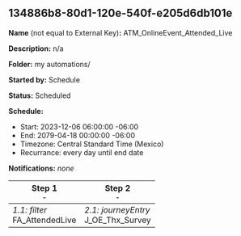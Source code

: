 ## 134886b8-80d1-120e-540f-e205d6db101e

**Name** (not equal to External Key)**:** ATM_OnlineEvent_Attended_Live

**Description:** n/a

**Folder:** my automations/

**Started by:** Schedule

**Status:** Scheduled

**Schedule:**

* Start: 2023-12-06 06:00:00 -06:00
* End: 2079-04-18 00:00:00 -06:00
* Timezone: Central Standard Time (Mexico)
* Recurrance: every day until end date

**Notifications:** _none_


| Step 1<br>_<small>-</small>_ | Step 2<br>_<small>-</small>_ |
| --- | --- |
| _1.1: filter_<br>FA_AttendedLive | _2.1: journeyEntry_<br>J_OE_Thx_Survey |
